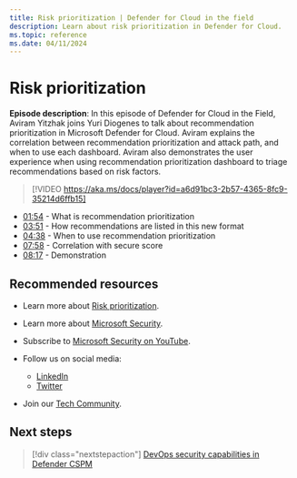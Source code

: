 ```yaml
---
title: Risk prioritization | Defender for Cloud in the field
description: Learn about risk prioritization in Defender for Cloud.
ms.topic: reference
ms.date: 04/11/2024
---
```


# Risk prioritization

**Episode description**: In this episode of Defender for Cloud in the Field, Aviram Yitzhak joins Yuri Diogenes to talk about recommendation prioritization in Microsoft Defender for Cloud. Aviram explains the correlation between recommendation prioritization and attack path, and when to use each dashboard. Aviram also demonstrates the user experience when using recommendation prioritization dashboard to triage recommendations based on risk factors.

> [!VIDEO https://aka.ms/docs/player?id=a6d91bc3-2b57-4365-8fc9-35214d6ffb15]

- [01:54](/shows/mdc-in-the-field/risk-prioritization#time=01m54s) - What is recommendation prioritization
- [03:51](/shows/mdc-in-the-field/risk-prioritization#time=04m25s) - How recommendations are listed in this new format
- [04:38](/shows/mdc-in-the-field/risk-prioritization#time=06m25s) - When to use recommendation prioritization
- [07:58](/shows/mdc-in-the-field/risk-prioritization#time=09m45s) - Correlation with secure score
- [08:17](/shows/mdc-in-the-field/risk-prioritization#time=11m15s) - Demonstration

## Recommended resources

- Learn more about [Risk prioritization](risk-prioritization.md).
- Learn more about [Microsoft Security](https://msft.it/6002T9HQY).
- Subscribe to [Microsoft Security on YouTube](https://www.youtube.com/playlist?list=PL3ZTgFEc7LysiX4PfHhdJPR7S8mGO14YS).

- Follow us on social media:

  - [LinkedIn](https://www.linkedin.com/showcase/microsoft-security/)
  - [Twitter](https://twitter.com/msftsecurity)

- Join our [Tech Community](https://aka.ms/SecurityTechCommunity).

## Next steps

> [!div class="nextstepaction"]
> [DevOps security capabilities in Defender CSPM](episode-forty-six.md)
